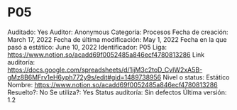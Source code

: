 # P05

Auditado: Yes
Auditor: Anonymous
Categoría: Procesos
Fecha de creación: March 17, 2022
Fecha de última modificación: May 1, 2022
Fecha en la que pasó a estático: June 10, 2022
Identificador: P05
Liga: https://www.notion.so/acadd69f0052485a846ecf4780813286 
Link auditoría: https://docs.google.com/spreadsheets/d/1ijM3c2toD_CvIW2xA5B-gMz8B6MFrv1eH6yph772y9s/edit#gid=1489738956
Nivel o status: Estático
Nombre: https://www.notion.so/acadd69f0052485a846ecf4780813286 
Resuelto?: No
Se utiliza?: Yes
Status auditoría: Sin defectos
Última versión: 1.2